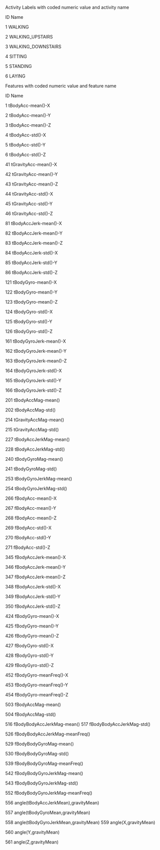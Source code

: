 


Activity Labels with coded numeric value and activity name

ID    Name

1 WALKING

2 WALKING_UPSTAIRS

3 WALKING_DOWNSTAIRS

4 SITTING

5 STANDING

6 LAYING



Features with coded numeric value and feature name

ID    Name

1 tBodyAcc-mean()-X

2 tBodyAcc-mean()-Y

3 tBodyAcc-mean()-Z

4 tBodyAcc-std()-X

5 tBodyAcc-std()-Y

6 tBodyAcc-std()-Z

41 tGravityAcc-mean()-X

42 tGravityAcc-mean()-Y

43 tGravityAcc-mean()-Z

44 tGravityAcc-std()-X

45 tGravityAcc-std()-Y

46 tGravityAcc-std()-Z

81 tBodyAccJerk-mean()-X

82 tBodyAccJerk-mean()-Y

83 tBodyAccJerk-mean()-Z

84 tBodyAccJerk-std()-X

85 tBodyAccJerk-std()-Y

86 tBodyAccJerk-std()-Z

121 tBodyGyro-mean()-X

122 tBodyGyro-mean()-Y

123 tBodyGyro-mean()-Z

124 tBodyGyro-std()-X

125 tBodyGyro-std()-Y

126 tBodyGyro-std()-Z

161 tBodyGyroJerk-mean()-X

162 tBodyGyroJerk-mean()-Y

163 tBodyGyroJerk-mean()-Z

164 tBodyGyroJerk-std()-X

165 tBodyGyroJerk-std()-Y

166 tBodyGyroJerk-std()-Z

201 tBodyAccMag-mean()

202 tBodyAccMag-std()

214 tGravityAccMag-mean()

215 tGravityAccMag-std()

227 tBodyAccJerkMag-mean()

228 tBodyAccJerkMag-std()

240 tBodyGyroMag-mean()

241 tBodyGyroMag-std()

253 tBodyGyroJerkMag-mean()

254 tBodyGyroJerkMag-std()

266 fBodyAcc-mean()-X

267 fBodyAcc-mean()-Y

268 fBodyAcc-mean()-Z

269 fBodyAcc-std()-X

270 fBodyAcc-std()-Y

271 fBodyAcc-std()-Z

345 fBodyAccJerk-mean()-X

346 fBodyAccJerk-mean()-Y

347 fBodyAccJerk-mean()-Z

348 fBodyAccJerk-std()-X

349 fBodyAccJerk-std()-Y

350 fBodyAccJerk-std()-Z

424 fBodyGyro-mean()-X

425 fBodyGyro-mean()-Y

426 fBodyGyro-mean()-Z

427 fBodyGyro-std()-X

428 fBodyGyro-std()-Y

429 fBodyGyro-std()-Z

452 fBodyGyro-meanFreq()-X

453 fBodyGyro-meanFreq()-Y

454 fBodyGyro-meanFreq()-Z

503 fBodyAccMag-mean()

504 fBodyAccMag-std()

516 fBodyBodyAccJerkMag-mean()
517 fBodyBodyAccJerkMag-std()

526 fBodyBodyAccJerkMag-meanFreq()

529 fBodyBodyGyroMag-mean()

530 fBodyBodyGyroMag-std()

539 fBodyBodyGyroMag-meanFreq()

542 fBodyBodyGyroJerkMag-mean()

543 fBodyBodyGyroJerkMag-std()

552 fBodyBodyGyroJerkMag-meanFreq()

556 angle(tBodyAccJerkMean),gravityMean)

557 angle(tBodyGyroMean,gravityMean)

558 angle(tBodyGyroJerkMean,gravityMean)
559 angle(X,gravityMean)

560 angle(Y,gravityMean)

561 angle(Z,gravityMean)

